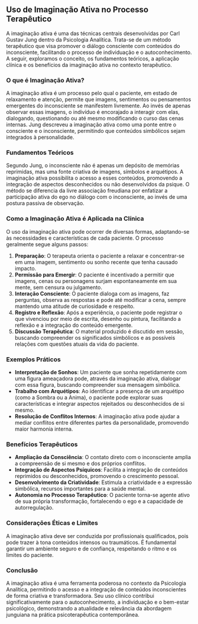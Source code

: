 
## Uso de Imaginação Ativa no Processo Terapêutico

A imaginação ativa é uma das técnicas centrais desenvolvidas por Carl Gustav Jung dentro da Psicologia Analítica. Trata-se de um método terapêutico que visa promover o diálogo consciente com conteúdos do inconsciente, facilitando o processo de individuação e o autoconhecimento. A seguir, exploramos o conceito, os fundamentos teóricos, a aplicação clínica e os benefícios da imaginação ativa no contexto terapêutico.

### O que é Imaginação Ativa?

A imaginação ativa é um processo pelo qual o paciente, em estado de relaxamento e atenção, permite que imagens, sentimentos ou pensamentos emergentes do inconsciente se manifestem livremente. Ao invés de apenas observar essas imagens, o indivíduo é encorajado a interagir com elas, dialogando, questionando ou até mesmo modificando o curso das cenas internas. Jung descreveu a imaginação ativa como uma ponte entre o consciente e o inconsciente, permitindo que conteúdos simbólicos sejam integrados à personalidade.

### Fundamentos Teóricos

Segundo Jung, o inconsciente não é apenas um depósito de memórias reprimidas, mas uma fonte criativa de imagens, símbolos e arquétipos. A imaginação ativa possibilita o acesso a esses conteúdos, promovendo a integração de aspectos desconhecidos ou não desenvolvidos da psique. O método se diferencia da livre associação freudiana por enfatizar a participação ativa do ego no diálogo com o inconsciente, ao invés de uma postura passiva de observação.

### Como a Imaginação Ativa é Aplicada na Clínica

O uso da imaginação ativa pode ocorrer de diversas formas, adaptando-se às necessidades e características de cada paciente. O processo geralmente segue alguns passos:

1. **Preparação**: O terapeuta orienta o paciente a relaxar e concentrar-se em uma imagem, sentimento ou sonho recente que tenha causado impacto.
2. **Permissão para Emergir**: O paciente é incentivado a permitir que imagens, cenas ou personagens surjam espontaneamente em sua mente, sem censura ou julgamento.
3. **Interação Consciente**: O paciente dialoga com as imagens, faz perguntas, observa as respostas e pode até modificar a cena, sempre mantendo uma atitude de curiosidade e respeito.
4. **Registro e Reflexão**: Após a experiência, o paciente pode registrar o que vivenciou por meio de escrita, desenho ou pintura, facilitando a reflexão e a integração do conteúdo emergente.
5. **Discussão Terapêutica**: O material produzido é discutido em sessão, buscando compreender os significados simbólicos e as possíveis relações com questões atuais da vida do paciente.

### Exemplos Práticos

- **Interpretação de Sonhos**: Um paciente que sonha repetidamente com uma figura ameaçadora pode, através da imaginação ativa, dialogar com essa figura, buscando compreender sua mensagem simbólica.
- **Trabalho com Arquétipos**: Ao identificar a presença de um arquétipo (como a Sombra ou a Anima), o paciente pode explorar suas características e integrar aspectos rejeitados ou desconhecidos de si mesmo.
- **Resolução de Conflitos Internos**: A imaginação ativa pode ajudar a mediar conflitos entre diferentes partes da personalidade, promovendo maior harmonia interna.

### Benefícios Terapêuticos

- **Ampliação da Consciência**: O contato direto com o inconsciente amplia a compreensão de si mesmo e dos próprios conflitos.
- **Integração de Aspectos Psíquicos**: Facilita a integração de conteúdos reprimidos ou desconhecidos, promovendo o crescimento pessoal.
- **Desenvolvimento da Criatividade**: Estimula a criatividade e a expressão simbólica, recursos importantes para a saúde mental.
- **Autonomia no Processo Terapêutico**: O paciente torna-se agente ativo de sua própria transformação, fortalecendo o ego e a capacidade de autorregulação.

### Considerações Éticas e Limites

A imaginação ativa deve ser conduzida por profissionais qualificados, pois pode trazer à tona conteúdos intensos ou traumáticos. É fundamental garantir um ambiente seguro e de confiança, respeitando o ritmo e os limites do paciente.

### Conclusão

A imaginação ativa é uma ferramenta poderosa no contexto da Psicologia Analítica, permitindo o acesso e a integração de conteúdos inconscientes de forma criativa e transformadora. Seu uso clínico contribui significativamente para o autoconhecimento, a individuação e o bem-estar psicológico, demonstrando a atualidade e relevância da abordagem junguiana na prática psicoterapêutica contemporânea.
```
